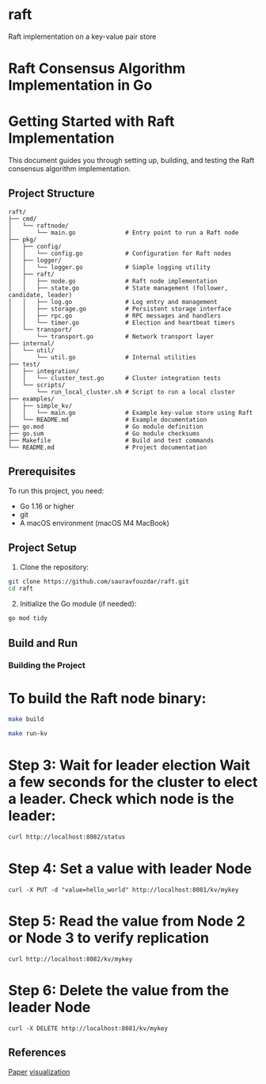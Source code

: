 # raft
Raft implementation on a key-value pair store


# Raft Consensus Algorithm Implementation in Go



# Getting Started with Raft Implementation

This document guides you through setting up, building, and testing the Raft consensus algorithm implementation.

## Project Structure

```
raft/
├── cmd/
│   └── raftnode/
│       └── main.go              # Entry point to run a Raft node
├── pkg/
│   ├── config/
│   │   └── config.go            # Configuration for Raft nodes
│   ├── logger/
│   │   └── logger.go            # Simple logging utility
│   ├── raft/
│   │   ├── node.go              # Raft node implementation
│   │   ├── state.go             # State management (follower, candidate, leader)
│   │   ├── log.go               # Log entry and management
│   │   ├── storage.go           # Persistent storage interface
│   │   ├── rpc.go               # RPC messages and handlers
│   │   └── timer.go             # Election and heartbeat timers
│   └── transport/
│       └── transport.go         # Network transport layer
├── internal/
│   └── util/
│       └── util.go              # Internal utilities
├── test/
│   ├── integration/
│   │   └── cluster_test.go      # Cluster integration tests
│   └── scripts/
│       └── run_local_cluster.sh # Script to run a local cluster
├── examples/
│   ├── simple_kv/
│   │   └── main.go              # Example key-value store using Raft
│   └── README.md                # Example documentation
├── go.mod                       # Go module definition
├── go.sum                       # Go module checksums
├── Makefile                     # Build and test commands
└── README.md                    # Project documentation
```

## Prerequisites

To run this project, you need:

- Go 1.16 or higher
- git
- A macOS environment (macOS M4 MacBook) 

## Project Setup

1. Clone the repository:

```bash
git clone https://github.com/sauravfouzdar/raft.git
cd raft
```

2. Initialize the Go module (if needed):

```bash
go mod tidy
```

## Build and Run

### Building the Project

# To build the Raft node binary:

```bash
make build
```

```bash
make run-kv
```

# Step 3: Wait for leader election Wait a few seconds for the cluster to elect a leader. Check which node is the leader:
```bash
curl http://localhost:8082/status
```

# Step 4: Set a value with leader Node
``` curl -X PUT -d "value=hello_world" http://localhost:8081/kv/mykey ```

# Step 5: Read the value from Node 2 or Node 3 to verify replication
``` curl http://localhost:8082/kv/mykey ```

# Step 6: Delete the value from the leader Node
``` curl -X DELETE http://localhost:8081/kv/mykey ```

## References
[Paper](https://raft.github.io/raft.pdf)
[visualization](https://thesecretlivesofdata.com/raft/)

